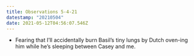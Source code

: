 ```yaml
---
title: Observations 5-4-21
datestamp: "20210504"
date: 2021-05-12T04:56:07.546Z
---
```

- Fearing that I’ll accidentally burn Basil’s tiny lungs by Dutch oven-ing him while he’s sleeping between Casey and me.